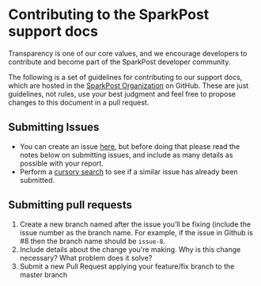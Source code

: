 # Contributing to the SparkPost support docs

Transparency is one of our core values, and we encourage developers to contribute and become part of the SparkPost developer community.

The following is a set of guidelines for contributing to our support docs, which are hosted in the [SparkPost Organization](https://github.com/sparkpost) on GitHub. These are just guidelines, not rules, use your best judgment and feel free to propose changes to this document in a pull request.

## Submitting Issues

* You can create an issue [here](https://github.com/sparkpost/support-docs/issues/new), but before doing that please read the notes below on submitting issues, and include as many details as possible with your report.
* Perform a [cursory search](https://github.com/SparkPost/support-docs/issues?q=is%3Aissue+is%3Aopen) to see if a similar issue has already been submitted.

## Submitting pull requests

1. Create a new branch named after the issue you’ll be fixing (include the issue number as the branch name. For example, if the issue in Github is #8 then the branch name should be `issue-8`.
2. Include details about the change you're making. Why is this change necessary? What problem does it solve?
4. Submit a new Pull Request applying your feature/fix branch to the master branch
